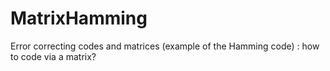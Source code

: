 # MatrixHamming
Error correcting codes and matrices (example of the Hamming code) : how to code via a matrix?
